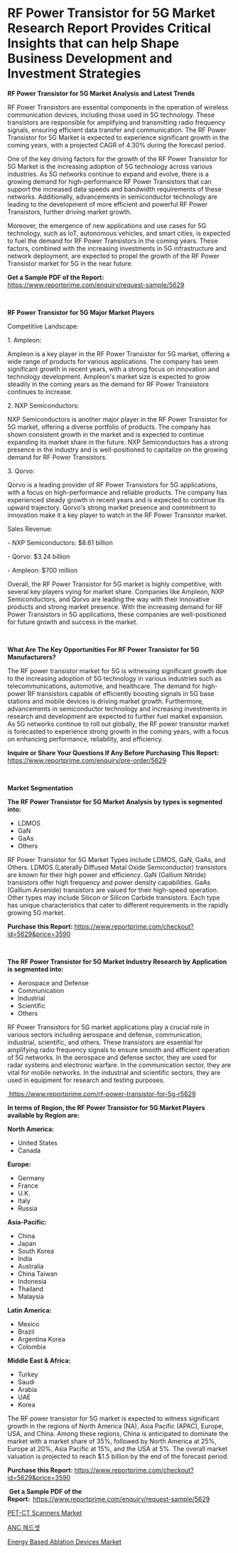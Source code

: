 <p><h1>RF Power Transistor for 5G Market Research Report Provides Critical Insights that can help Shape Business Development and Investment Strategies</h1></p><p><strong>RF Power Transistor for 5G Market Analysis and Latest Trends</strong></p>
<p><p>RF Power Transistors are essential components in the operation of wireless communication devices, including those used in 5G technology. These transistors are responsible for amplifying and transmitting radio frequency signals, ensuring efficient data transfer and communication. The RF Power Transistor for 5G Market is expected to experience significant growth in the coming years, with a projected CAGR of 4.30% during the forecast period.</p><p>One of the key driving factors for the growth of the RF Power Transistor for 5G Market is the increasing adoption of 5G technology across various industries. As 5G networks continue to expand and evolve, there is a growing demand for high-performance RF Power Transistors that can support the increased data speeds and bandwidth requirements of these networks. Additionally, advancements in semiconductor technology are leading to the development of more efficient and powerful RF Power Transistors, further driving market growth.</p><p>Moreover, the emergence of new applications and use cases for 5G technology, such as IoT, autonomous vehicles, and smart cities, is expected to fuel the demand for RF Power Transistors in the coming years. These factors, combined with the increasing investments in 5G infrastructure and network deployment, are expected to propel the growth of the RF Power Transistor market for 5G in the near future.</p></p>
<p><strong>Get a Sample PDF of the Report:&nbsp;</strong> <a href="https://www.reportprime.com/enquiry/request-sample/5629">https://www.reportprime.com/enquiry/request-sample/5629</a></p>
<p>&nbsp;</p>
<p><strong>RF Power Transistor for 5G Major Market Players</strong></p>
<p><p>Competitive Landscape:</p><p>1. Ampleon:</p><p>Ampleon is a key player in the RF Power Transistor for 5G market, offering a wide range of products for various applications. The company has seen significant growth in recent years, with a strong focus on innovation and technology development. Ampleon's market size is expected to grow steadily in the coming years as the demand for RF Power Transistors continues to increase.</p><p>2. NXP Semiconductors:</p><p>NXP Semiconductors is another major player in the RF Power Transistor for 5G market, offering a diverse portfolio of products. The company has shown consistent growth in the market and is expected to continue expanding its market share in the future. NXP Semiconductors has a strong presence in the industry and is well-positioned to capitalize on the growing demand for RF Power Transistors.</p><p>3. Qorvo:</p><p>Qorvo is a leading provider of RF Power Transistors for 5G applications, with a focus on high-performance and reliable products. The company has experienced steady growth in recent years and is expected to continue its upward trajectory. Qorvo's strong market presence and commitment to innovation make it a key player to watch in the RF Power Transistor market.</p><p>Sales Revenue:</p><p>- NXP Semiconductors: $8.61 billion</p><p>- Qorvo: $3.24 billion</p><p>- Ampleon: $700 million</p><p>Overall, the RF Power Transistor for 5G market is highly competitive, with several key players vying for market share. Companies like Ampleon, NXP Semiconductors, and Qorvo are leading the way with their innovative products and strong market presence. With the increasing demand for RF Power Transistors in 5G applications, these companies are well-positioned for future growth and success in the market.</p></p>
<p>&nbsp;</p>
<p><strong>What Are The Key Opportunities For RF Power Transistor for 5G Manufacturers?</strong></p>
<p><p>The RF power transistor market for 5G is witnessing significant growth due to the increasing adoption of 5G technology in various industries such as telecommunications, automotive, and healthcare. The demand for high-power RF transistors capable of efficiently boosting signals in 5G base stations and mobile devices is driving market growth. Furthermore, advancements in semiconductor technology and increasing investments in research and development are expected to further fuel market expansion. As 5G networks continue to roll out globally, the RF power transistor market is forecasted to experience strong growth in the coming years, with a focus on enhancing performance, reliability, and efficiency.</p></p>
<p><strong>Inquire or Share Your Questions If Any Before Purchasing This Report:</strong> <a href="https://www.reportprime.com/enquiry/pre-order/5629">https://www.reportprime.com/enquiry/pre-order/5629</a></p>
<p>&nbsp;</p>
<p><strong>Market Segmentation</strong></p>
<p><strong>The RF Power Transistor for 5G Market Analysis by types is segmented into:</strong></p>
<p><ul><li>LDMOS</li><li>GaN</li><li>GaAs</li><li>Others</li></ul></p>
<p><p>RF Power Transistor for 5G Market Types include LDMOS, GaN, GaAs, and Others. LDMOS (Laterally Diffused Metal Oxide Semiconductor) transistors are known for their high power and efficiency. GaN (Gallium Nitride) transistors offer high frequency and power density capabilities. GaAs (Gallium Arsenide) transistors are valued for their high-speed operation. Other types may include Silicon or Silicon Carbide transistors. Each type has unique characteristics that cater to different requirements in the rapidly growing 5G market.</p></p>
<p><strong>Purchase this Report:&nbsp;</strong><a href="https://www.reportprime.com/checkout?id=5629&price=3590">https://www.reportprime.com/checkout?id=5629&price=3590</a></p>
<p>&nbsp;</p>
<p><strong>The RF Power Transistor for 5G Market Industry Research by Application is segmented into:</strong></p>
<p><ul><li>Aerospace and Defense</li><li>Communication</li><li>Industrial</li><li>Scientific</li><li>Others</li></ul></p>
<p><p>RF Power Transistors for 5G market applications play a crucial role in various sectors including aerospace and defense, communication, industrial, scientific, and others. These transistors are essential for amplifying radio frequency signals to ensure smooth and efficient operation of 5G networks. In the aerospace and defense sector, they are used for radar systems and electronic warfare. In the communication sector, they are vital for mobile networks. In the industrial and scientific sectors, they are used in equipment for research and testing purposes.</p></p>
<p><a href="https://www.reportprime.com/rf-power-transistor-for-5g-r5629">&nbsp;https://www.reportprime.com/rf-power-transistor-for-5g-r5629</a></p>
<p><strong>In terms of Region, the RF Power Transistor for 5G Market Players available by Region are:</strong></p>
<p>
    <p> <strong> North America: </strong>
        <ul>
            <li>United States</li>
            <li>Canada</li>
        </ul>
        </p> 
    <p> <strong> Europe: </strong>
        <ul>
            <li>Germany</li>
            <li>France</li>
            <li>U.K.</li>
            <li>Italy</li>
            <li>Russia</li>
        </ul>
        </p> 
    <p> <strong> Asia-Pacific: </strong>
        <ul>
            <li>China</li>
            <li>Japan</li>
            <li>South Korea</li>
            <li>India</li>
            <li>Australia</li>
            <li>China Taiwan</li>
            <li>Indonesia</li>
            <li>Thailand</li>
            <li>Malaysia</li>
        </ul>
        </p> 
    <p> <strong> Latin America: </strong>
        <ul>
            <li>Mexico</li>
            <li>Brazil</li>
            <li>Argentina Korea</li>
            <li>Colombia</li>
        </ul>
        </p> 
    <p> <strong> Middle East & Africa: </strong>
        <ul>
            <li>Turkey</li>
            <li>Saudi</li>
            <li>Arabia</li>
            <li>UAE</li>
            <li>Korea</li>
        </ul>
    </p>
    </p>
<p><p>The RF power transistor for 5G market is expected to witness significant growth in the regions of North America (NA), Asia Pacific (APAC), Europe, USA, and China. Among these regions, China is anticipated to dominate the market with a market share of 35%, followed by North America at 25%, Europe at 20%, Asia Pacific at 15%, and the USA at 5%. The overall market valuation is projected to reach $1.5 billion by the end of the forecast period.</p></p>
<p><strong>Purchase this Report: </strong><a href="https://www.reportprime.com/checkout?id=5629&price=3590">https://www.reportprime.com/checkout?id=5629&price=3590</a></p>
<p>&nbsp;<strong>Get a Sample PDF of the Report:&nbsp;&nbsp;</strong><a href="https://www.reportprime.com/enquiry/request-sample/5629">https://www.reportprime.com/enquiry/request-sample/5629</a></p>
<p><strong></strong></p>
<p><p><a href="https://issuu.com/reportprime-2/docs/pet-ct-scanners-market-size-2030.pptx">PET-CT Scanners Market</a></p><p><a href="https://github.com/Nicolasrown5/Market-Research-Report-List-1/blob/main/273292960038.md">ANC 헤드셋</a></p><p><a href="https://issuu.com/reportprime-2/docs/energy-based-ablation-devices-market-size-2030.ppt">Energy Based Ablation Devices Market</a></p></p>